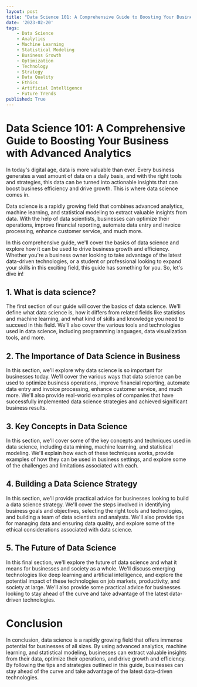 ```yaml
---
layout: post
title: "Data Science 101: A Comprehensive Guide to Boosting Your Business with Advanced Analytics"
date: '2023-02-20'
tags:
    - Data Science
    - Analytics
    - Machine Learning
    - Statistical Modeling
    - Business Growth
    - Optimization
    - Technology
    - Strategy
    - Data Quality
    - Ethics
    - Artificial Intelligence
    - Future Trends
published: True
---
```


# Data Science 101: A Comprehensive Guide to Boosting Your Business with Advanced Analytics

In today's digital age, data is more valuable than ever. Every business generates a vast amount of data on a daily basis, and with the right tools and strategies, this data can be turned into actionable insights that can boost business efficiency and drive growth. This is where data science comes in.

Data science is a rapidly growing field that combines advanced analytics, machine learning, and statistical modeling to extract valuable insights from data. With the help of data scientists, businesses can optimize their operations, improve financial reporting, automate data entry and invoice processing, enhance customer service, and much more.

In this comprehensive guide, we'll cover the basics of data science and explore how it can be used to drive business growth and efficiency. Whether you're a business owner looking to take advantage of the latest data-driven technologies, or a student or professional looking to expand your skills in this exciting field, this guide has something for you. So, let's dive in!


## 1. What is data science?

The first section of our guide will cover the basics of data science. We'll define what data science is, how it differs from related fields like statistics and machine learning, and what kind of skills and knowledge you need to succeed in this field. We'll also cover the various tools and technologies used in data science, including programming languages, data visualization tools, and more.

## 2. The Importance of Data Science in Business

In this section, we'll explore why data science is so important for businesses today. We'll cover the various ways that data science can be used to optimize business operations, improve financial reporting, automate data entry and invoice processing, enhance customer service, and much more. We'll also provide real-world examples of companies that have successfully implemented data science strategies and achieved significant business results.

## 3. Key Concepts in Data Science

In this section, we'll cover some of the key concepts and techniques used in data science, including data mining, machine learning, and statistical modeling. We'll explain how each of these techniques works, provide examples of how they can be used in business settings, and explore some of the challenges and limitations associated with each.

## 4. Building a Data Science Strategy

In this section, we'll provide practical advice for businesses looking to build a data science strategy. We'll cover the steps involved in identifying business goals and objectives, selecting the right tools and technologies, and building a team of data scientists and analysts. We'll also provide tips for managing data and ensuring data quality, and explore some of the ethical considerations associated with data science.

## 5. The Future of Data Science

In this final section, we'll explore the future of data science and what it means for businesses and society as a whole. We'll discuss emerging technologies like deep learning and artificial intelligence, and explore the potential impact of these technologies on job markets, productivity, and society at large. We'll also provide some practical advice for businesses looking to stay ahead of the curve and take advantage of the latest data-driven technologies.

# Conclusion

In conclusion, data science is a rapidly growing field that offers immense potential for businesses of all sizes. By using advanced analytics, machine learning, and statistical modeling, businesses can extract valuable insights from their data, optimize their operations, and drive growth and efficiency. By following the tips and strategies outlined in this guide, businesses can stay ahead of the curve and take advantage of the latest data-driven technologies.
